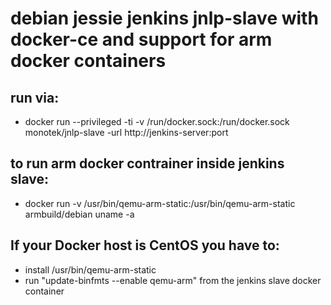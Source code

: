 # debian jessie jenkins jnlp-slave with docker-ce and support for arm docker containers

## run via:

* docker run --privileged -ti -v /run/docker.sock:/run/docker.sock monotek/jnlp-slave -url http://jenkins-server:port <secret> <agent name>

## to run arm docker contrainer inside jenkins slave:

* docker run -v /usr/bin/qemu-arm-static:/usr/bin/qemu-arm-static armbuild/debian uname -a

## If your Docker host is CentOS you have to:

* install /usr/bin/qemu-arm-static
* run "update-binfmts --enable qemu-arm" from the jenkins slave docker container
